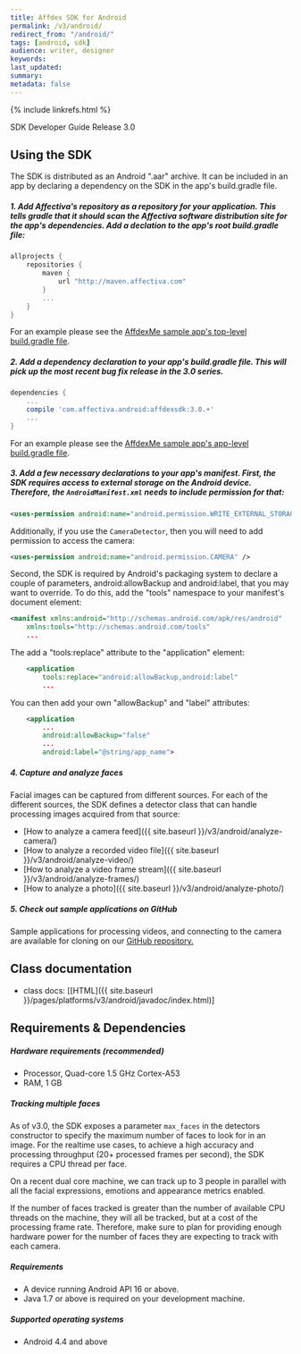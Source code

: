 ```yaml
---
title: Affdex SDK for Android
permalink: /v3/android/
redirect_from: "/android/"
tags: [android, sdk]
audience: writer, designer
keywords:
last_updated:
summary:
metadata: false
---
```


{% include linkrefs.html %}

SDK Developer Guide Release 3.0

## Using the SDK

The SDK is distributed as an Android ".aar" archive. It can be included in an app by declaring a dependency on the SDK in the app's build.gradle file.

##### 1. Add Affectiva's repository as a repository for your application.  This tells gradle that it should scan the Affectiva software distribution site for the app's dependencies.  Add a declation to the app's root build.gradle file:
```groovy
allprojects {
    repositories {
        maven {
            url "http://maven.affectiva.com"
        }
        ...
    }
}
```
For an example please see the [AffdexMe sample app's top-level build.gradle file](https://github.com/Affectiva/affdexme-android/blob/use-aar-file/build.gradle#L15-L19).

##### 2. Add a dependency declaration to your app's build.gradle file.  This will pick up the most recent bug fix release in the 3.0 series.
```groovy
dependencies {
    ...
    compile 'com.affectiva.android:affdexsdk:3.0.+'
    ...
}
```
For an example please see the [AffdexMe sample app's app-level build.gradle file](https://github.com/Affectiva/affdexme-android/blob/use-aar-file/app/build.gradle#L40).

##### 3. Add a few necessary declarations to your app's manifest.  First, the SDK requires access to external storage on the Android device. Therefore, the ```AndroidManifest.xml``` needs to include permission for that:

 ```xml
<uses-permission android:name="android.permission.WRITE_EXTERNAL_STORAGE" />
 ```

Additionally, if you use the `CameraDetector`, then you will need to add permission to access the camera:

```xml
<uses-permission android:name="android.permission.CAMERA" />
```

Second, the SDK is required by Android's packaging system to declare a couple of parameters, android:allowBackup and android:label, that you may want to override.  To do this, add the "tools" namespace to your manifest's document element:

```xml
<manifest xmlns:android="http://schemas.android.com/apk/res/android"
    xmlns:tools="http://schemas.android.com/tools"
    ...
```

The add a "tools:replace" attribute to the "application" element:

```xml
    <application
        tools:replace="android:allowBackup,android:label"
        ...
```

You can then add your own "allowBackup" and "label" attributes:

```xml
    <application
        ...
        android:allowBackup="false"
        ...
        android:label="@string/app_name">
```

##### 4. Capture and analyze faces

Facial images can be captured from different sources. For each of the different sources, the SDK defines a detector class that can handle processing images acquired from that source:

* [How to analyze a camera feed]({{ site.baseurl }}/v3/android/analyze-camera/)
* [How to analyze a recorded video file]({{ site.baseurl }}/v3/android/analyze-video/)
* [How to analyze a video frame stream]({{ site.baseurl }}/v3/android/analyze-frames/)
* [How to analyze a photo]({{ site.baseurl }}/v3/android/analyze-photo/)

##### 5. Check out sample applications on GitHub
Sample applications for processing videos, and connecting to the camera are available for cloning on our [GitHub repository.](http://github.com/Affectiva/android-sdk-samples)

## Class documentation
* class docs: [[HTML]({{ site.baseurl }}/pages/platforms/v3/android/javadoc/index.html)]

## Requirements & Dependencies

##### Hardware requirements (recommended)

*	Processor, Quad-core 1.5 GHz Cortex-A53
*	RAM, 1 GB

##### Tracking multiple faces
As of v3.0, the SDK exposes a parameter `max_faces` in the detectors constructor to specify the maximum number of faces to look for in an image. For the realtime use cases, to achieve a high accuracy and processing throughput (20+ processed frames per second), the SDK requires a CPU thread per face.

On a recent dual core machine, we can track up to 3 people in parallel with all the facial expressions, emotions and appearance metrics enabled.

If the number of faces tracked is greater than the number of available CPU threads on the machine, they will all be tracked, but at a cost of the processing frame rate. Therefore, make sure to plan for providing enough hardware power for the number of faces they are expecting to track with each camera.

##### Requirements

* A device running Android API 16 or above.
* Java 1.7 or above is required on your development machine.

##### Supported operating systems

*	Android 4.4 and above
